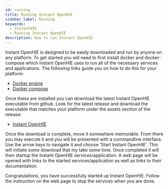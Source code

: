 ```yaml
---
id: running
title: Running Instant OpenHIE
sidebar_label: Running
keywords:
  - InstantHIE
  - Running Instant OpenHIE
description: How to run Instant OpenHIE
---
```


Instant OpenHIE is designed to be easily downloaded and run by anyone on any platform. To get started you will need to first install docker and docker-compose which Instant OpenHIE uses to run all of the necessary services and applications. The following links guide you on how to do this for your platform:

* [Docker engine](https://docs.docker.com/install/)
* [Docker compose](https://docs.docker.com/compose/install/)

Once these are installed you can download the latest Instant OpenHIE executable from github. Look for the latest release and download the executable that matches your platform under the assets section of the release:

* [Instant OpenHIE](https://github.com/openhie/instant/releases)

Once the download is complete, move it somewhere memorable. From there you may execute it and you will be presented with a commandline interface. Use the arrow keys to navigate it and choose 'Start Instant OpenHIE'. This will initiate some download that my take some time. Once completed it will then startup the Instant OpenHIE services/application. A web page will be opened with links to the started services/application as well as links to their documentation.

Congratulations, you have successfully started up Instant OpenHIE. Follow the instruction on the web page to stop the services when you are done.
